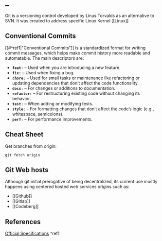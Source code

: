 # _

Git is a versioning control developed by Linus Torvalds as an alternative to SVN. It was created to address specific Linux Kernel [[Linux]]


## Conventional Commits
 [[#^ref1|"Conventional Commits"]] is a standardized format for writing commit messages, which helps make commit history more readable and automatable. The main descriptors are:

- **`feat:`** – Used when you are introducing a new feature.
- **`fix:`** – Used when fixing a bug.
- **`chore:`** – Used for small tasks or maintenance like refactoring or updating dependencies that don’t affect the code functionality.
- **`docs:`** – For changes or additions to documentation.
- **`refactor:`** – For restructuring existing code without changing its behavior.
- **`test:`** – When adding or modifying tests.
- **`style:`** – For formatting changes that don’t affect the code’s logic (e.g., whitespace, semicolons).
- **`perf:`** – For performance improvements.
## Cheat Sheet

Get branches from origin:

```
git fetch origin
```
## Git Web hosts
Although git initial prerogative of being decentralized, its current use mostly happens using centered hosted web services  origins such as:
- [[Github]] 
- [[Gitlab]]
- [[Codeberg]]

## References

[Official Specifications](https://www.conventionalcommits.org/en/v1.0.0/#specification) ^ref1
